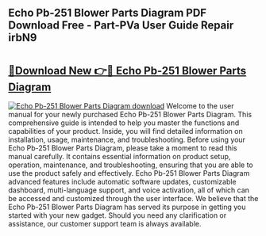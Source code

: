 ## Echo Pb-251 Blower Parts Diagram PDF Download Free - Part-PVa User Guide Repair irbN9

# <h2><a href="http://dfjbs6i.blite.top/?on=Echo+Pb-251+Blower+Parts+Diagram">🔗Download New 👉🔴 Echo Pb-251 Blower Parts Diagram</a></h2>

[![Echo Pb-251 Blower Parts Diagram download](https://i.imgur.com/lujVjoI.png)](http://dfjbs6i.blite.top/?on=Echo+Pb-251+Blower+Parts+Diagram)
Welcome to the user manual for your newly purchased Echo Pb-251 Blower Parts Diagram. This comprehensive guide is intended to help you master the functions and capabilities of your product. Inside, you will find detailed information on installation, usage, maintenance, and troubleshooting. Before using your Echo Pb-251 Blower Parts Diagram, please take a moment to read this manual carefully. It contains essential information on product setup, operation, maintenance, and troubleshooting, ensuring that you are able to use the product safely and effectively. Echo Pb-251 Blower Parts Diagram advanced features include automatic software updates, customizable dashboard, multi-language support, and voice activation, all of which can be accessed and customized through the user interface. We believe that the Echo Pb-251 Blower Parts Diagram has served its purpose in getting you started with your new gadget. Should you need any clarification or assistance, our customer support team is always available.
